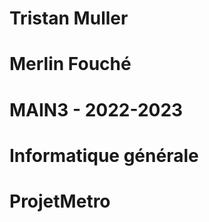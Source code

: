 # Tristan Muller 
# Merlin Fouché


# MAIN3      -       2022-2023
# Informatique générale


# ProjetMetro  